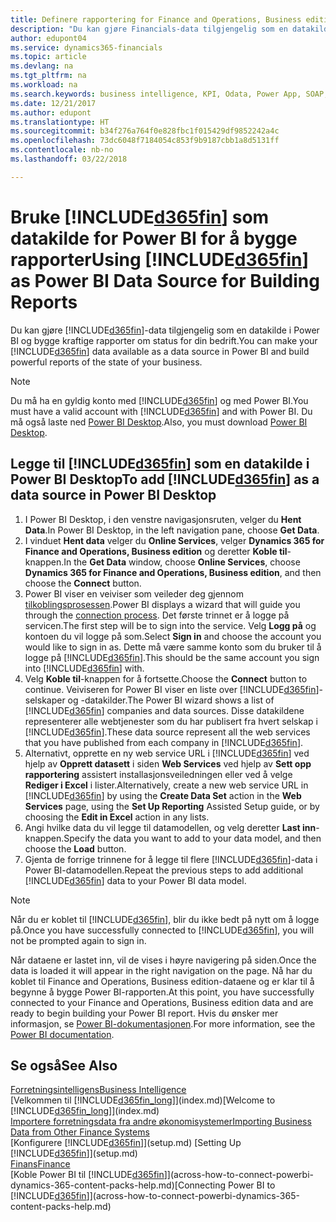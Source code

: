 ```yaml
---
title: Definere rapportering for Finance and Operations, Business edition i Power BI | Microsoft-dokumentasjon
description: "Du kan gjøre Financials-data tilgjengelig som en datakilde i Power BI og bygge kraftige rapporter om status for din bedrift."
author: edupont04
ms.service: dynamics365-financials
ms.topic: article
ms.devlang: na
ms.tgt_pltfrm: na
ms.workload: na
ms.search.keywords: business intelligence, KPI, Odata, Power App, SOAP, analysis
ms.date: 12/21/2017
ms.author: edupont
ms.translationtype: HT
ms.sourcegitcommit: b34f276a764f0e828fbc1f015429df9852242a4c
ms.openlocfilehash: 73dc6048f7184054c853f9b9187cbb1a8d5131ff
ms.contentlocale: nb-no
ms.lasthandoff: 03/22/2018

---
```

# <a name="using-included365finincludesd365finmdmd-as-power-bi-data-source-for-building-reports"></a><span data-ttu-id="bfc99-103">Bruke [!INCLUDE[d365fin](includes/d365fin_md.md)] som datakilde for Power BI for å bygge rapporter</span><span class="sxs-lookup"><span data-stu-id="bfc99-103">Using [!INCLUDE[d365fin](includes/d365fin_md.md)] as Power BI Data Source for Building Reports</span></span>
<span data-ttu-id="bfc99-104">Du kan gjøre [!INCLUDE[d365fin](includes/d365fin_md.md)]-data tilgjengelig som en datakilde i Power BI og bygge kraftige rapporter om status for din bedrift.</span><span class="sxs-lookup"><span data-stu-id="bfc99-104">You can make your [!INCLUDE[d365fin](includes/d365fin_md.md)] data available as a data source in Power BI and build powerful reports of the state of your business.</span></span>  

> [!NOTE]  
> <span data-ttu-id="bfc99-105">Du må ha en gyldig konto med [!INCLUDE[d365fin](includes/d365fin_md.md)] og med Power BI.</span><span class="sxs-lookup"><span data-stu-id="bfc99-105">You must have a valid account with [!INCLUDE[d365fin](includes/d365fin_md.md)] and with Power BI.</span></span> <span data-ttu-id="bfc99-106">Du må også laste ned [Power BI Desktop](https://powerbi.microsoft.com/en-us/desktop/).</span><span class="sxs-lookup"><span data-stu-id="bfc99-106">Also, you must download [Power BI Desktop](https://powerbi.microsoft.com/en-us/desktop/).</span></span>  

## <a name="to-add-included365finincludesd365finmdmd-as-a-data-source-in-power-bi-desktop"></a><span data-ttu-id="bfc99-107">Legge til [!INCLUDE[d365fin](includes/d365fin_md.md)] som en datakilde i Power BI Desktop</span><span class="sxs-lookup"><span data-stu-id="bfc99-107">To add [!INCLUDE[d365fin](includes/d365fin_md.md)] as a data source in Power BI Desktop</span></span>
1. <span data-ttu-id="bfc99-108">I Power BI Desktop, i den venstre navigasjonsruten, velger du **Hent Data**.</span><span class="sxs-lookup"><span data-stu-id="bfc99-108">In Power BI Desktop, in the left navigation pane, choose **Get Data**.</span></span>
2. <span data-ttu-id="bfc99-109">I vinduet **Hent data** velger du **Online Services**, velger **Dynamics 365 for Finance and Operations, Business edition** og deretter **Koble til**-knappen.</span><span class="sxs-lookup"><span data-stu-id="bfc99-109">In the **Get Data** window, choose **Online Services**, choose **Dynamics 365 for Finance and Operations, Business edition**, and then choose the **Connect** button.</span></span>
3. <span data-ttu-id="bfc99-110">Power BI viser en veiviser som veileder deg gjennom [tilkoblingsprosessen](across-how-to-connect-powerbi-dynamics-365-content-packs-help.md).</span><span class="sxs-lookup"><span data-stu-id="bfc99-110">Power BI displays a wizard that will guide you through the [connection process](across-how-to-connect-powerbi-dynamics-365-content-packs-help.md).</span></span> <span data-ttu-id="bfc99-111">Det første trinnet er å logge på servicen.</span><span class="sxs-lookup"><span data-stu-id="bfc99-111">The first step will be to sign into the service.</span></span> <span data-ttu-id="bfc99-112">Velg **Logg på** og kontoen du vil logge på som.</span><span class="sxs-lookup"><span data-stu-id="bfc99-112">Select **Sign in** and choose the account you would like to sign in as.</span></span> <span data-ttu-id="bfc99-113">Dette må være samme konto som du bruker til å logge på [!INCLUDE[d365fin](includes/d365fin_md.md)].</span><span class="sxs-lookup"><span data-stu-id="bfc99-113">This should be the same account you sign into [!INCLUDE[d365fin](includes/d365fin_md.md)] with.</span></span>
4. <span data-ttu-id="bfc99-114">Velg **Koble til**-knappen for å fortsette.</span><span class="sxs-lookup"><span data-stu-id="bfc99-114">Choose the **Connect** button to continue.</span></span> <span data-ttu-id="bfc99-115">Veiviseren for Power BI viser en liste over [!INCLUDE[d365fin](includes/d365fin_md.md)]-selskaper og -datakilder.</span><span class="sxs-lookup"><span data-stu-id="bfc99-115">The Power BI wizard shows a list of [!INCLUDE[d365fin](includes/d365fin_md.md)] companies and data sources.</span></span> <span data-ttu-id="bfc99-116">Disse datakildene representerer alle webtjenester som du har publisert fra hvert selskap i [!INCLUDE[d365fin](includes/d365fin_md.md)].</span><span class="sxs-lookup"><span data-stu-id="bfc99-116">These data source represent all the web services that you have published from each company in [!INCLUDE[d365fin](includes/d365fin_md.md)].</span></span>
5. <span data-ttu-id="bfc99-117">Alternativt, opprette en ny web service URL i [!INCLUDE[d365fin](includes/d365fin_md.md)] ved hjelp av **Opprett datasett** i siden **Web Services** ved hjelp av **Sett opp rapportering** assistert installasjonsveiledningen eller ved å velge **Rediger i Excel** i lister.</span><span class="sxs-lookup"><span data-stu-id="bfc99-117">Alternatively, create a new web service URL in [!INCLUDE[d365fin](includes/d365fin_md.md)] by using the **Create Data Set** action in the **Web Services** page, using the **Set Up Reporting** Assisted Setup guide, or by choosing the **Edit in Excel** action in any lists.</span></span>
6. <span data-ttu-id="bfc99-118">Angi hvilke data du vil legge til datamodellen, og velg deretter **Last inn**-knappen.</span><span class="sxs-lookup"><span data-stu-id="bfc99-118">Specify the data you want to add to your data model, and then choose the **Load** button.</span></span>
7. <span data-ttu-id="bfc99-119">Gjenta de forrige trinnene for å legge til flere [!INCLUDE[d365fin](includes/d365fin_md.md)]-data i Power BI-datamodellen.</span><span class="sxs-lookup"><span data-stu-id="bfc99-119">Repeat the previous steps to add additional [!INCLUDE[d365fin](includes/d365fin_md.md)] data to your Power BI data model.</span></span>

> [!NOTE]  
> <span data-ttu-id="bfc99-120">Når du er koblet til [!INCLUDE[d365fin](includes/d365fin_md.md)], blir du ikke bedt på nytt om å logge på.</span><span class="sxs-lookup"><span data-stu-id="bfc99-120">Once you have successfully connected to [!INCLUDE[d365fin](includes/d365fin_md.md)], you will not be prompted again to sign in.</span></span>

<span data-ttu-id="bfc99-121">Når dataene er lastet inn, vil de vises i høyre navigering på siden.</span><span class="sxs-lookup"><span data-stu-id="bfc99-121">Once the data is loaded it will appear in the right navigation on the page.</span></span> <span data-ttu-id="bfc99-122">Nå har du koblet til Finance and Operations, Business edition-dataene og er klar til å begynne å bygge Power BI-rapporten.</span><span class="sxs-lookup"><span data-stu-id="bfc99-122">At this point, you have successfully connected to your Finance and Operations, Business edition data and are ready to begin building your Power BI report.</span></span> <span data-ttu-id="bfc99-123">Hvis du ønsker mer informasjon, se [Power BI-dokumentasjonen](https://powerbi.microsoft.com/documentation/powerbi-landing-page/).</span><span class="sxs-lookup"><span data-stu-id="bfc99-123">For more information, see the [Power BI documentation](https://powerbi.microsoft.com/documentation/powerbi-landing-page/).</span></span>

## <a name="see-also"></a><span data-ttu-id="bfc99-124">Se også</span><span class="sxs-lookup"><span data-stu-id="bfc99-124">See Also</span></span>
[<span data-ttu-id="bfc99-125">Forretningsintelligens</span><span class="sxs-lookup"><span data-stu-id="bfc99-125">Business Intelligence</span></span>](bi.md)  
<span data-ttu-id="bfc99-126">[Velkommen til [!INCLUDE[d365fin_long](includes/d365fin_long_md.md)]](index.md)</span><span class="sxs-lookup"><span data-stu-id="bfc99-126">[Welcome to [!INCLUDE[d365fin_long](includes/d365fin_long_md.md)]](index.md)</span></span>  
[<span data-ttu-id="bfc99-127">Importere forretningsdata fra andre økonomisystemer</span><span class="sxs-lookup"><span data-stu-id="bfc99-127">Importing Business Data from Other Finance Systems</span></span>](upload-data.md)  
<span data-ttu-id="bfc99-128">[Konfigurere [!INCLUDE[d365fin](includes/d365fin_md.md)]](setup.md) </span><span class="sxs-lookup"><span data-stu-id="bfc99-128">[Setting Up [!INCLUDE[d365fin](includes/d365fin_md.md)]](setup.md) </span></span>  
[<span data-ttu-id="bfc99-129">Finans</span><span class="sxs-lookup"><span data-stu-id="bfc99-129">Finance</span></span>](finance.md)  
<span data-ttu-id="bfc99-130">[Koble Power BI til [!INCLUDE[d365fin](includes/d365fin_md.md)]](across-how-to-connect-powerbi-dynamics-365-content-packs-help.md)</span><span class="sxs-lookup"><span data-stu-id="bfc99-130">[Connecting Power BI to [!INCLUDE[d365fin](includes/d365fin_md.md)]](across-how-to-connect-powerbi-dynamics-365-content-packs-help.md)</span></span>  

